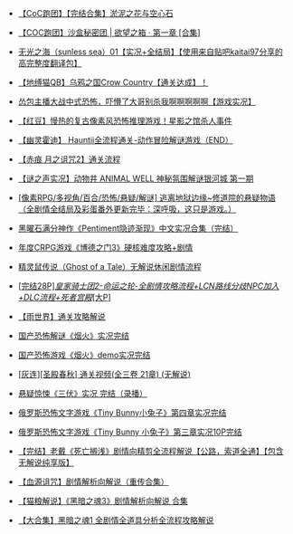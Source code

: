 - [【CoC跑团】【完结合集】淤泥之花与空心石](https://www.bilibili.com/video/BV1v64y1y79w)
- [【COC跑团】沙盒秘密团 | 欲望之箱 · 第一章 [合集]](https://www.bilibili.com/video/BV1xK4y1m77V)
- [无光之海（sunless sea）01【实况+全结局】【使用来自贴吧kaitai97分享的高完整度翻译包】](https://www.bilibili.com/video/BV1ti421d7hp)

- [【地缚猫QB】乌鸦之国Crow Country【通关达成】！](https://www.bilibili.com/video/BV1LNdwYCESF)
- [怂包主播大战中式恐怖，吓懵了大哥别杀我啊啊啊啊啊【游戏实况】](https://www.bilibili.com/video/BV1RrgczzE8Y)
- [【红豆】慢热的复古像素风恐怖推理游戏！星影之馆杀人事件](https://www.bilibili.com/video/BV1iQz2YwE4q)
- [【幽灵霍迪】 Hauntii全流程通关-动作冒险解谜游戏（END）](https://www.bilibili.com/video/BV1af421R7Md)
- [【赤痕 月之诅咒2】通关流程](https://www.bilibili.com/video/BV1cd4y1M71c)
- [【谜之声实况】动物井 ANIMAL WELL 神秘氛围解谜银河城 第一期](https://www.bilibili.com/video/BV1Gw4m1Q772)
- [[像素RPG/多视角/百合/恐怖/悬疑/解谜] 逃离地狱边缘~修道院的悬疑物语（全剧情全结局及彩蛋番外更新完毕：深呼吸，这只是游戏。）](https://www.bilibili.com/video/BV1UhfBYGEea)
- [黑曜石满分神作《Pentiment隐迹渐现》中文实况合集（完结）](https://www.bilibili.com/video/BV1VX4y1a7vj)
- [年度CRPG游戏《博德之门3》硬核难度攻略+剧情](https://www.bilibili.com/video/BV1Au4y1B7GM)
- [精灵鼠传说（Ghost of a Tale）无解说休闲剧情流程](https://www.bilibili.com/video/BV1YZ4y1T7yL)
- [[完结28P]_皇家骑士团2-命运之轮-全剧情攻略流程+LCN路线分歧NPC加入+DLC流程+死者宫殿_[大P]](https://www.bilibili.com/video/BV17s411x7xK)
- [【雨世界】通关攻略解说](https://www.bilibili.com/video/BV1a54y1u7Yn)
- [国产恐怖解谜《烟火》实况完结](https://www.bilibili.com/video/BV1wv4y1Z7pd)
- [国产恐怖游戏《烟火》demo实况完结](https://www.bilibili.com/video/BV1np4y1i7qq)
- [[灰连][圣殿春秋] 通关视频(全三卷 21章) (无解说)](https://www.bilibili.com/video/BV1fW411m7sE)
- [悬疑惊悚《三伏》实况 完结（录播）](https://www.bilibili.com/video/BV1ru411G72u)
- [俄罗斯恐怖文字游戏《Tiny Bunny小兔子》第四章实况完结](https://www.bilibili.com/video/BV1Vz4y1x7TV)
- [俄罗斯恐怖文字游戏《Tiny Bunny 小兔子》第三章实况10P完结](https://www.bilibili.com/video/BV17a411K79u)
- [【完结】老戴《死亡搁浅》剧情向精剪全流程解说【公路，索道全通】【包含无解说纯享版】](https://www.bilibili.com/video/BV1EE411q7Vp)
- [【血源诅咒】剧情解析向解说（重传合集）](https://www.bilibili.com/video/BV1gs411s7K3)
- [【猫粮解说】《黑暗之魂3》剧情解析向解说 合集](https://www.bilibili.com/video/BV1ax411U7Qx)
- [【大合集】黑暗之魂1 全剧情全道具分析全流程攻略解说](https://www.bilibili.com/video/BV13s411x7jQ)
